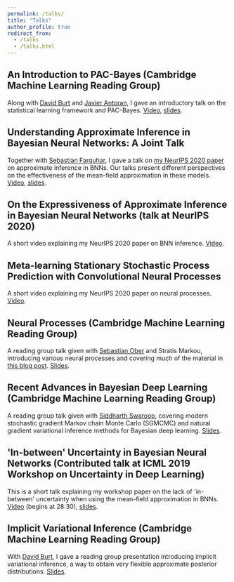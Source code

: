 ```yaml
---
permalink: /talks/
title: "Talks"
author_profile: true
redirect_from:
  - /talks
  - /talks.html
---
```


## An Introduction to PAC-Bayes (Cambridge Machine Learning Reading Group)
Along with [David Burt](https://davidrburt.github.io/) and [Javier Antoran](https://javierantoran.github.io/about/), I gave an introductory talk on the statistical learning framework and PAC-Bayes.
[Video](https://www.youtube.com/watch?v=t5GBuBD0ibc), [slides](../files/pac_bayes_reading_group.pdf).

## Understanding Approximate Inference in Bayesian Neural Networks: A Joint Talk
Together with [Sebastian Farquhar](https://sebastianfarquhar.com/), I gave a talk on [my NeurIPS 2020 paper](https://arxiv.org/abs/1909.00719) on approximate inference in BNNs.
Our talks present different perspectives on the effectiveness of the mean-field approximation in these models.
[Video](https://www.youtube.com/watch?v=BJTkLxSQrHI), [slides](../files/BNNs_talk.pdf).

## On the Expressiveness of Approximate Inference in Bayesian Neural Networks (talk at NeurIPS 2020)
A short video explaining my NeurIPS 2020 paper on BNN inference. [Video](https://slideslive.com/38937338/on-the-expressiveness-of-approximate-inference-in-bayesian-neural-networks?ref=speaker-44972-latest).

## Meta-learning Stationary Stochastic Process Prediction with Convolutional Neural Processes
A short video explaining my NeurIPS 2020 paper on neural processes. [Video](https://slideslive.com/38937329/metalearning-stationary-stochastic-process-prediction-with-convolutional-neural-processes?ref=speaker-44972-latest).

## Neural Processes (Cambridge Machine Learning Reading Group)
A reading group talk given with [Sebastian Ober](https://twitter.com/sebastian_ober?lang=en) and Stratis Markou, introducing various neural processes and covering much of the material in [this blog post](https://yanndubs.github.io/Neural-Process-Family/text/Intro.html). [Slides](../files/nps_reading_group.pdf).

## Recent Advances in Bayesian Deep Learning (Cambridge Machine Learning Reading Group)
A reading group talk given with [Siddharth Swaroop](https://siddharthswaroop.github.io/), covering modern stochastic gradient Markov chain Monte Carlo (SGMCMC) and natural gradient variational inference methods for Bayesian deep learning. [Slides](../files/Recent_Advances_in_Bayesian_Deep_Learning.pdf).

## 'In-between' Uncertainty in Bayesian Neural Networks (Contributed talk at ICML 2019 Workshop on Uncertainty in Deep Learning)
This is a short talk explaining my workshop paper on the lack of 'in-between' uncertainty when using the mean-field approximation in BNNs.
[Video](https://www.facebook.com/icml.imls/videos/320132412242165/?t=1720) (begins at 28:30), [slides](../files/ICML_2019_Workshop_Presentation.pdf).

## Implicit Variational Inference (Cambridge Machine Learning Reading Group)
With [David Burt](https://davidrburt.github.io/), I gave a reading group presentation introducing implicit variational inference, a way to obtain very flexible approximate posterior distributions. [Slides](../files/Implicit_Inference_RG_notes.pdf).